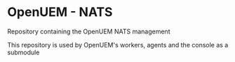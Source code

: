 # OpenUEM - NATS

Repository containing the OpenUEM NATS management

This repository is used by OpenUEM's workers, agents and the console as a submodule
